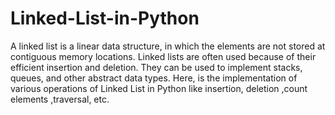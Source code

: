 # Linked-List-in-Python
 A linked list is a linear data structure, in which the elements are not stored at contiguous memory locations. Linked lists are often used because of their efficient insertion and deletion. They can be used to implement stacks, queues, and other abstract data types. Here, is the implementation of various operations of Linked List in Python like insertion, deletion ,count elements ,traversal, etc.
